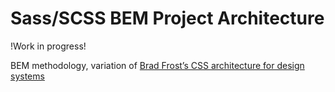 # Sass/SCSS BEM Project Architecture

!Work in progress!

BEM methodology, variation of 
[Brad Frost’s CSS architecture for design systems](http://bradfrost.com/blog/post/css-architecture-for-design-systems)
